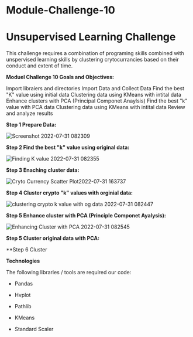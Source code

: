 # Module-Challenge-10

# Unsupervised Learning Challenge

This challenge requires a combination of programing skills combined with unspervised learning skills by clustering crytocurrancies based on their conduct and extent of time.

**Moduel Challenge 10 Goals and Objectives:**

Import libraiers and directories
Import Data and Collect Data
Find the best "K" value using initial data
Clustering data using KMeans with intital data 
Enhance clusters with PCA (Principal Componet Anaylsis)
Find the best "k" value with PCA data
Clustering data using KMeans with intital data
Review and analyze results

**Step 1 Prepare Data:**

![Screenshot 2022-07-31 082309](https://user-images.githubusercontent.com/105945472/182037403-63481f8c-ec9c-4a2f-ba52-920472f5983d.jpg)


**Step 2 Find the best "k" value using original data:**

![Finding K value 2022-07-31 082355](https://user-images.githubusercontent.com/105945472/182037546-1546ff10-5590-4ce9-8224-36fe96f506f7.jpg)

**Step 3 Enaching cluster data:**

![Cryto Currency Scatter Plot2022-07-31 163737](https://user-images.githubusercontent.com/105945472/182050061-33b7531c-0290-48d7-adfb-3626d85cfbef.jpg)

**Step 4 Cluster crypto "k" values with orginial data:**

![clustering crypto k value with og data 2022-07-31 082447](https://user-images.githubusercontent.com/105945472/182050542-4d6502c8-c09f-48d3-82c1-e4778a5c7855.jpg)

**Step 5 Enhance cluster with PCA (Principle Componet Ayalysis):**

![Enhancing Cluster with PCA  2022-07-31 082545](https://user-images.githubusercontent.com/105945472/182050567-1091a965-d646-42f6-b8d1-26537063c1b4.jpg)


**Step 5 Cluster original data with PCA:**



**Step 6 Cluster

**Technologies**

The following libraries / tools are required our code:

- Pandas

- Hvplot

- Pathlib 

- KMeans

- Standard Scaler

